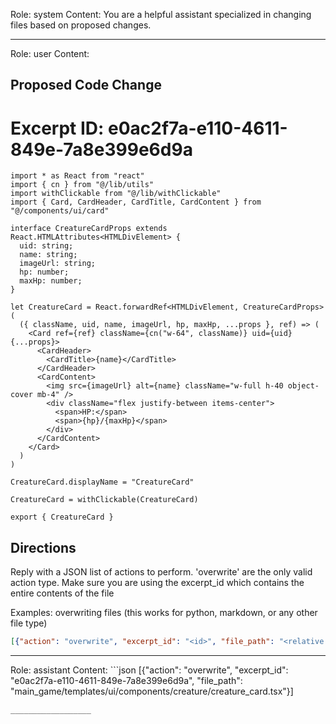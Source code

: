 Role: system
Content: You are a helpful assistant specialized in changing files based on proposed changes.
__________________
Role: user
Content: 
## Proposed Code Change
# Excerpt ID: e0ac2f7a-e110-4611-849e-7a8e399e6d9a
```main_game/templates/ui/components/creature/creature_card.tsx
import * as React from "react"
import { cn } from "@/lib/utils"
import withClickable from "@/lib/withClickable"
import { Card, CardHeader, CardTitle, CardContent } from "@/components/ui/card"

interface CreatureCardProps extends React.HTMLAttributes<HTMLDivElement> {
  uid: string;
  name: string;
  imageUrl: string;
  hp: number;
  maxHp: number;
}

let CreatureCard = React.forwardRef<HTMLDivElement, CreatureCardProps>(
  ({ className, uid, name, imageUrl, hp, maxHp, ...props }, ref) => (
    <Card ref={ref} className={cn("w-64", className)} uid={uid} {...props}>
      <CardHeader>
        <CardTitle>{name}</CardTitle>
      </CardHeader>
      <CardContent>
        <img src={imageUrl} alt={name} className="w-full h-40 object-cover mb-4" />
        <div className="flex justify-between items-center">
          <span>HP:</span>
          <span>{hp}/{maxHp}</span>
        </div>
      </CardContent>
    </Card>
  )
)

CreatureCard.displayName = "CreatureCard"

CreatureCard = withClickable(CreatureCard)

export { CreatureCard }
```

## Directions
Reply with a JSON list of actions to perform. 'overwrite' are the only valid action type. 
Make sure you are using the excerpt_id which contains the entire contents of the file

Examples:
overwriting files (this works for python, markdown, or any other file type)
```json output_example1
[{"action": "overwrite", "excerpt_id": "<id>", "file_path": "<relative file path>"}]
```

__________________
Role: assistant
Content: ```json
[{"action": "overwrite", "excerpt_id": "e0ac2f7a-e110-4611-849e-7a8e399e6d9a", "file_path": "main_game/templates/ui/components/creature/creature_card.tsx"}]
```
__________________
